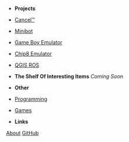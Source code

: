 - **Projects**
- [Cancel™](/projects/cancel/index)
- [Minibot](/projects/minibot/index)
- [Game Boy Emulator](/projects/gameboy/index)
- [Chip8 Emulator](/projects/chip8/index)
- [QGIS ROS](/projects/qgisros/index)
- **The Shelf Of Interesting Items**
*Coming Soon*
- **Other**
- [Programming](/programming/index)
- [Games](/games/index)


- **Links**

[About](/about)
[GitHub](https://github.com/ablakey/)

